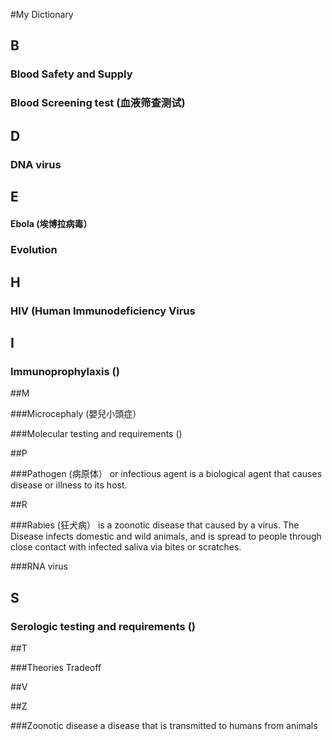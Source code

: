 #My Dictionary

## B 

### Blood Safety and Supply

### Blood Screening test (血液筛查测试)

## D

### DNA virus

## E

#### Ebola (埃博拉病毒）

### Evolution

## H

### HIV (Human Immunodeficiency Virus  

## I 
### Immunoprophylaxis ()

##M

###Microcephaly (嬰兒小頭症）

###Molecular testing and requirements ()

##P

###Pathogen (病原体）
or infectious agent is a biological agent that causes disease or illness to its host.

##R

###Rabies (狂犬病）
is a zoonotic disease that caused by a virus. The Disease infects domestic and wild animals, and is spread to people through close contact with infected saliva via bites or scratches.

###RNA virus

## S

### Serologic testing and requirements ()

##T

###Theories
Tradeoff

##V

##Z

###Zoonotic disease
a disease that is transmitted to humans from animals
